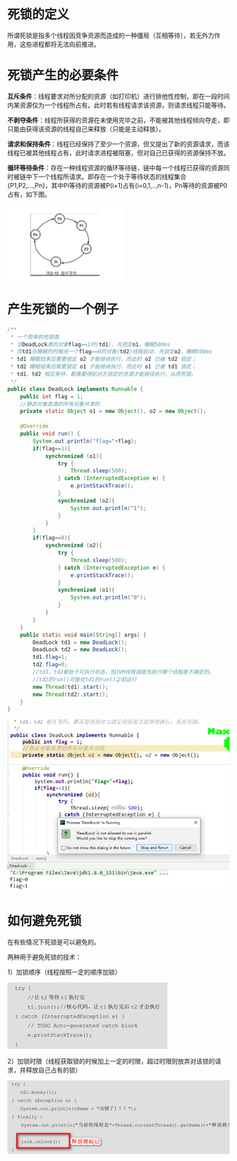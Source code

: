 # 死锁的定义

所谓死锁是指多个线程因竞争资源而造成的一种僵局（互相等待），若无外力作用，这些进程都将无法向前推进。



# 死锁产生的必要条件

**互斥条件**：线程要求对所分配的资源（如打印机）进行排他性控制，即在一段时间内某资源仅为一个线程所占有。此时若有线程请求该资源，则请求线程只能等待。

**不剥夺条件**：线程所获得的资源在未使用完毕之前，不能被其他线程倾向夺走，即只能由获得该资源的线程自己来释放（只能是主动释放）。

**请求和保持条件**：线程已经保持了至少一个资源，但又提出了新的资源请求，而该线程已被其他线程占有，此时请求进程被阻塞，但对自己已获得的资源保持不放。

**循环等待条件**：存在一种线程资源的循环等待链，链中每一个线程已获得的资源同时被链中下一个线程所请求。即存在一个处于等待状态的线程集合{P1,P2,...,Pn}，其中Pi等待的资源被P(i+1)占有(i=0,1,..,n-1)，Pn等待的资源被P0占有，如下图。

![循环等待条件](死锁.assets/1403839-20191121095354550-59213531.png)



# 产生死锁的一个例子



```java
/**
 * 一个简单的死锁类
 * 当DeadLock类的对象flag==1时(td1)，先锁定o1，睡眠500ms
 * 而td1在睡眠的时候另一个flag==0的对象(td2)线程启动，先锁定o2，睡眠500ms
 * td1 睡眠结束后需要锁定 o2 才能继续执行，而此时 o2 已被 td2 锁定；
 * td2 睡眠结束后需要锁定 o1 才能继续执行，而此时 o1 已被 td1 锁定；
 * td1、td2 相互等待，都需要得到对方锁定的资源才能继续执行，从而死锁。
 */
public class DeadLock implements Runnable {
    public int flag = 1;
    //静态对象是类的所有对象共享的
    private static Object o1 = new Object(), o2 = new Object();

    @Override
    public void run() {
        System.out.println("flag="+flag);
        if(flag==1){
            synchronized (o1){
                try {
                    Thread.sleep(500);
                } catch (InterruptedException e) {
                    e.printStackTrace();
                }
                synchronized (o2){
                    System.out.println("1");
                }
            }
        }
        if(flag==0){
            synchronized (o2){
                try {
                    Thread.sleep(500);
                } catch (InterruptedException e) {
                    e.printStackTrace();
                }
                synchronized (o1){
                    System.out.println("0");
                }
            }
        }
    }
    public static void main(String[] args) {
        DeadLock td1 = new DeadLock();
        DeadLock td2 = new DeadLock();
        td1.flag=1;
        td2.flag=0;
        //td1，td2都处于可执行状态，但JVM线程调度先执行哪个线程是不确定的。
        //td2的run()可能在td1的run()之前运行
        new Thread(td1).start();
        new Thread(td2).start();
    }
}
```



![img](死锁.assets/1403839-20191121232707060-1060151613.png)



# 如何避免死锁

在有些情况下死锁是可以避免的。

两种用于避免死锁的技术：

1）加锁顺序（线程按照一定的顺序加锁）



![img](死锁.assets/1403839-20191121235224012-1200724536.png)



2）加锁时限（线程获取锁的时候加上一定的时限，超过时限则放弃对该锁的请求，并释放自己占有的锁）



![img](死锁.assets/1403839-20191121235235301-705437144.png)